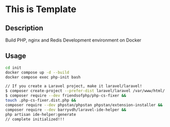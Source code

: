 # This is Template
## Description
Build PHP, nginx and Redis Development environment on Docker

## Usage
```bash
cd init
docker compose up -d --build
docker compose exec php-init bash

// If you create a Laravel project, make it laravel/laravel!
$ composer create-project --prefer-dist laravel/laravel /var/www/html/
$ composer require --dev friendsofphp/php-cs-fixer &&
touch .php-cs-fixer.dist.php &&
composer require --dev phpstan/phpstan phpstan/extension-installer &&
composer require --dev barryvdh/laravel-ide-helper &&
php artisan ide-helper:generate
// complete initialized!!!
```
